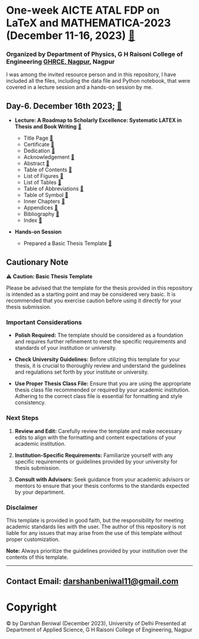 # One-week AICTE ATAL FDP on LaTeX and MATHEMATICA-2023 (December 11-16, 2023) [🔗](https://www.aicte-india.org/sites/default/files/ATAL/ATAL%20Selected%20FDPs%20AY%202023_24.pdf)
### Organized by Department of Physics, G H Raisoni College of Engineering [GHRCE, Nagpur](https://ghrce.raisoni.net/), Nagpur    

I was among the invited resource person and in this repository, I have included all the files, including the data file and Python notebook, that were covered in a lecture session and a hands-on session by me.

## Day-6. December 16th 2023; [🔗](https://github.com/darshanbeniwal/AICTE_ATAL_FDP_program_GHRCE_NAGPUR_2023/tree/main/Thesis_Template_LaTeX)

* **Lecture: A Roadmap to Scholarly Excellence: Systematic LATEX in Thesis and Book Writing** [🔗](https://github.com/darshanbeniwal/AICTE_ATAL_FDP_program_GHRCE_NAGPUR_2023/blob/main/Talk_for_Nagpur_Workshop_Dec_16_2023.pdf)
  * Title Page [🔗](https://github.com/darshanbeniwal/AICTE_ATAL_FDP_program_GHRCE_NAGPUR_2023/blob/main/Thesis_Template_LaTeX/title_page.tex)
  * Certificate [🔗](https://github.com/darshanbeniwal/AICTE_ATAL_FDP_program_GHRCE_NAGPUR_2023/blob/main/Thesis_Template_LaTeX/certificate.tex)
  * Dedication [🔗](https://github.com/darshanbeniwal/AICTE_ATAL_FDP_program_GHRCE_NAGPUR_2023/blob/main/Thesis_Template_LaTeX/dedication.tex)
  * Acknowledgement [🔗](https://github.com/darshanbeniwal/AICTE_ATAL_FDP_program_GHRCE_NAGPUR_2023/blob/main/Thesis_Template_LaTeX/acknowledgement.tex)
  * Abstract [🔗](https://github.com/darshanbeniwal/AICTE_ATAL_FDP_program_GHRCE_NAGPUR_2023/blob/main/Thesis_Template_LaTeX/abstract.tex)
  * Table of Contents [🔗](https://github.com/darshanbeniwal/AICTE_ATAL_FDP_program_GHRCE_NAGPUR_2023/blob/main/Thesis_Template_LaTeX/master.tex)
  * List of Figures [🔗](https://github.com/darshanbeniwal/AICTE_ATAL_FDP_program_GHRCE_NAGPUR_2023/blob/main/Thesis_Template_LaTeX/master.tex)
  * List of Tables [🔗](https://github.com/darshanbeniwal/AICTE_ATAL_FDP_program_GHRCE_NAGPUR_2023/blob/main/Thesis_Template_LaTeX/master.tex)
  * Table of Abbreviations [🔗](https://github.com/darshanbeniwal/AICTE_ATAL_FDP_program_GHRCE_NAGPUR_2023/blob/main/Thesis_Template_LaTeX/abbreviations.tex)
  * Table of Symbol [🔗](https://github.com/darshanbeniwal/AICTE_ATAL_FDP_program_GHRCE_NAGPUR_2023/blob/main/Thesis_Template_LaTeX/symbol.tex)
  * Inner Chapters [🔗](https://github.com/darshanbeniwal/AICTE_ATAL_FDP_program_GHRCE_NAGPUR_2023/blob/main/Thesis_Template_LaTeX/chapter_1.tex)
  * Appendices [🔗](https://github.com/darshanbeniwal/AICTE_ATAL_FDP_program_GHRCE_NAGPUR_2023/blob/main/Thesis_Template_LaTeX/appendix.tex)
  * Bibliography [🔗](https://github.com/darshanbeniwal/AICTE_ATAL_FDP_program_GHRCE_NAGPUR_2023/blob/main/Thesis_Template_LaTeX/master.tex)
  * Index [🔗](https://github.com/darshanbeniwal/AICTE_ATAL_FDP_program_GHRCE_NAGPUR_2023/blob/main/Thesis_Template_LaTeX/master.tex)

* **Hands-on Session**
  * Prepared a Basic Thesis Template [🔗](https://github.com/darshanbeniwal/AICTE_ATAL_FDP_program_GHRCE_NAGPUR_2023/blob/main/Thesis_Template_LaTeX.pdf)

## Cautionary Note

⚠️ **Caution: Basic Thesis Template**

Please be advised that the template for the thesis provided in this repository is intended as a starting point and may be considered very basic. It is recommended that you exercise caution before using it directly for your thesis submission.

### Important Considerations

- **Polish Required:** The template should be considered as a foundation and requires further refinement to meet the specific requirements and standards of your institution or university.

- **Check University Guidelines:** Before utilizing this template for your thesis, it is crucial to thoroughly review and understand the guidelines and regulations set forth by your institute or university.

- **Use Proper Thesis Class File:** Ensure that you are using the appropriate thesis class file recommended or required by your academic institution. Adhering to the correct class file is essential for formatting and style consistency.

### Next Steps

1. **Review and Edit:** Carefully review the template and make necessary edits to align with the formatting and content expectations of your academic institution.

2. **Institution-Specific Requirements:** Familiarize yourself with any specific requirements or guidelines provided by your university for thesis submission.

3. **Consult with Advisors:** Seek guidance from your academic advisors or mentors to ensure that your thesis conforms to the standards expected by your department.

### Disclaimer

This template is provided in good faith, but the responsibility for meeting academic standards lies with the user. The author of this repository is not liable for any issues that may arise from the use of this template without proper customization.

**Note:** Always prioritize the guidelines provided by your institution over the contents of this template.

---

 ## Contact Email: darshanbeniwal11@gmail.com
 # Copyright  
 © by Darshan Beniwal (December 2023), University of Delhi Presented at Department of Applied Science, G H Raisoni College of Engineering, Nagpur 
